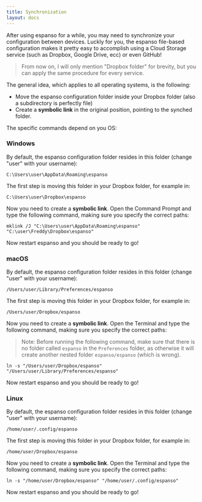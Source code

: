 ```yaml
---
title: Synchronization
layout: docs
---
```

After using espanso for a while, you may need to synchronize your configuration between devices. Luckly for you, the espanso
file-based configuration makes it pretty easy to accomplish using a Cloud Storage service (such as Dropbox, Google Drive, ecc)
or even GitHub!

> From now on, I will only mention "Dropbox folder" for brevity, but you can apply the same procedure for every service.

The general idea, which applies to all operating systems, is the following:

* Move the espanso configuration folder inside your Dropbox folder (also a subdirectory is perfectly file)
* Create a **symbolic link** in the original position, pointing to the synched folder.

The specific commands depend on you OS:

### Windows

By default, the espanso configuration folder resides in this folder (change "user" with your username):

```
C:\Users\user\AppData\Roaming\espanso
```

The first step is moving this folder in your Dropbox folder, for example in:

```
C:\Users\user\Dropbox\espanso
```

Now you need to create a **symbolic link**. Open the Command Prompt and type the following command, making sure you specify the correct paths:

```
mklink /J "C:\Users\user\AppData\Roaming\espanso" "C:\user\Freddy\Dropbox\espanso"
```

Now restart espanso and you should be ready to go!

### macOS

By default, the espanso configuration folder resides in this folder (change "user" with your username):

```
/Users/user/Library/Preferences/espanso
```

The first step is moving this folder in your Dropbox folder, for example in:

```
/Users/user/Dropbox/espanso
```

Now you need to create a **symbolic link**. Open the Terminal and type the following command, making sure you specify the correct paths:

> Note: Before running the following command, make sure that there is no folder called `espanso` in the `Preferences` folder, as otherwise it will create another nested folder `espanso/espanso` (which is wrong).

```
ln -s "/Users/user/Dropbox/espanso" "/Users/user/Library/Preferences/espanso"
```

Now restart espanso and you should be ready to go!

### Linux

By default, the espanso configuration folder resides in this folder (change "user" with your username):

```
/home/user/.config/espanso
```

The first step is moving this folder in your Dropbox folder, for example in:

```
/home/user/Dropbox/espanso
```

Now you need to create a **symbolic link**. Open the Terminal and type the following command, making sure you specify the correct paths:

```
ln -s "/home/user/Dropbox/espanso" "/home/user/.config/espanso"
```

Now restart espanso and you should be ready to go!